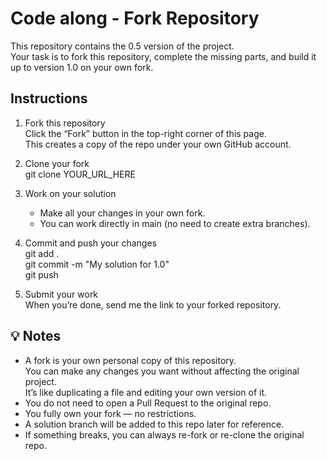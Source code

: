 # Code along - Fork Repository

This repository contains the 0.5 version of the project.  
Your task is to fork this repository, complete the missing parts, and build it up to version 1.0 on your own fork.

## Instructions

1. Fork this repository  
   Click the “Fork” button in the top-right corner of this page.  
   This creates a copy of the repo under your own GitHub account.

2. Clone your fork  
   git clone YOUR_URL_HERE

3. Work on your solution  
   - Make all your changes in your own fork.  
   - You can work directly in main (no need to create extra branches).

4. Commit and push your changes  
   git add .  
   git commit -m "My solution for 1.0"  
   git push

5. Submit your work  
   When you’re done, send me the link to your forked repository.

## 💡 Notes

- A fork is your own personal copy of this repository.  
  You can make any changes you want without affecting the original project.  
  It’s like duplicating a file and editing your own version of it.
- You do not need to open a Pull Request to the original repo.  
- You fully own your fork — no restrictions.  
- A solution branch will be added to this repo later for reference.  
- If something breaks, you can always re-fork or re-clone the original repo.
